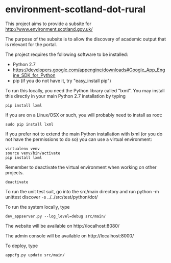 environment-scotland-dot-rural
==============================

This project aims to provide a subsite for http://www.environment.scotland.gov.uk/

The purpose of the subsite is to allow the discovery of academic output that is relevant for the portal.

The project requires the following software to be installed:
  * Python 2.7
  * https://developers.google.com/appengine/downloads#Google_App_Engine_SDK_for_Python
  * pip (if you do not have it, try "easy_install pip")

To run this locally, you need the Python library called "lxml". You may install this directly in your main Python 2.7 installation by typing

    pip install lxml

If you are on a Linux/OSX or such, you will probably need to install as root:

    sudo pip install lxml

If you prefer not to extend the main Python installation with lxml (or you do not have the permissions to do so) you can use a virtual environment:

    virtualenv venv
    source venv/bin/activate
    pip install lxml

Remember to deactivate the virtual environment when working on other projects.

    deactivate

To run the unit test suit, go into the src/main directory and run
    python -m unittest discover -s ../../src/test/python/dot/
    
To run the system locally, type

    dev_appserver.py --log_level=debug src/main/

The website will be available on http://localhost:8080/

The admin console will be available on http://localhost:8000/

To deploy, type

    appcfg.py update src/main/


